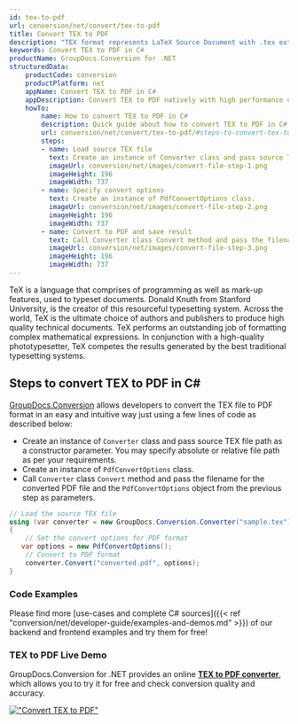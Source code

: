```yaml
---
id: tex-to-pdf
url: conversion/net/convert/tex-to-pdf
title: Convert TEX to PDF
description: "TEX format represents LaTeX Source Document with .tex extension. Learn how to convert TEX to PDF file programmatically in C# language using GroupDocs.Conversion for .NET library."
keywords: Convert TEX to PDF in C#
productName: GroupDocs.Conversion for .NET
structuredData:
    productCode: conversion
    productPlatform: net
    appName: Convert TEX to PDF in C#
    appDescription: Convert TEX to PDF natively with high performance using C# language and server side GroupDocs.Conversion for .NET APIs, without the use of any software like Microsoft or Open Office.
    howTo:
        name: How to convert TEX to PDF in C# 
        description: Quick guide about how to convert TEX to PDF in C# with high performance and accuracy.
        url: conversion/net/convert/tex-to-pdf/#steps-to-convert-tex-to-pdf-in-c
        steps:
        - name: Load source TEX file 
          text: Create an instance of Converter class and pass source TEX file path as a constructor parameter. You may specify absolute or relative file path as per your requirements. 
          imageUrl: conversion/net/images/convert-file-step-1.png
          imageHeight: 196
          imageWidth: 737
        - name: Specify convert options 
          text: Create an instance of PdfConvertOptions class.
          imageUrl: conversion/net/images/convert-file-step-2.png
          imageHeight: 196
          imageWidth: 737
        - name: Convert to PDF and save result 
          text: Call Converter class Convert method and pass the filename for the converted HTML file and the PdfConvertOptions object from the previous step as parameters.
          imageUrl: conversion/net/images/convert-file-step-3.png
          imageHeight: 196
          imageWidth: 737
---
```


TeX is a language that comprises of programming as well as mark-up features, used to typeset documents. Donald Knuth from Stanford University, is the creator of this resourceful typesetting system. Across the world, TeX is the ultimate choice of authors and publishers to produce high quality technical documents. TeX performs an outstanding job of formatting complex mathematical expressions. In conjunction with a high-quality phototypesetter, TeX competes the results generated by the best traditional typesetting systems.

## Steps to convert TEX to PDF in C#

[GroupDocs.Conversion](https://products.groupdocs.com/conversion/net) allows developers to convert the TEX file to PDF format in an easy and intuitive way just using a few lines of code as described below:

* Create an instance of `Converter` class and pass source TEX file path as a constructor parameter. You may specify absolute or relative file path as per your requirements. 
* Create an instance of `PdfConvertOptions` class.
* Call `Converter` class `Convert` method and pass the filename for the converted PDF file and the `PdfConvertOptions` object from the previous step as parameters.

```csharp
// Load the source TEX file
using (var converter = new GroupDocs.Conversion.Converter("sample.tex"))
{
    // Set the convert options for PDF format
   var options = new PdfConvertOptions();
    // Convert to PDF format
    converter.Convert("converted.pdf", options);
}
```

### Code Examples

Please find more [use-cases and complete C# sources]({{< ref "conversion/net/developer-guide/examples-and-demos.md" >}}) of our backend and frontend examples and try them for free!

### TEX to PDF Live Demo

GroupDocs.Conversion for .NET provides an online [**TEX to PDF converter**](https://products.groupdocs.app/conversion/tex-to-pdf), which allows you to try it for free and check conversion quality and accuracy.

[!["Convert TEX to PDF"](conversion/net/images/convert-to-pdf/convert-tex-to-pdf.png)](https://products.groupdocs.app/conversion/tex-to-pdf)